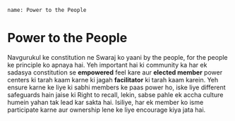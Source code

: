 ```ngMeta
name: Power to the People
```

# Power to the People

Navgurukul ke constitution ne Swaraj  ko yaani by the people, for the people ke principle ko apnaya hai.
Yeh important hai ki community ka har ek sadasya constitution se **empowered** feel kare aur **elected member** power centers ki tarah kaam karne ki jagah **facilitator** ki tarah kaam karein. 
Yeh ensure karne ke liye ki sabhi members ke paas power ho, iske liye different safeguards hain jaise ki Right to recall, lekin, sabse pahle ek accha culture humein yahan tak lead kar sakta hai. 
Isiliye, har ek member ko isme participate karne aur ownership lene ke liye encourage kiya jata hai.
